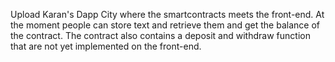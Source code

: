 Upload Karan's Dapp City where the smartcontracts meets the front-end. At the moment people can store text and retrieve them and get the balance of the contract. The contract also contains a deposit and withdraw function that are not yet implemented on the front-end. 
